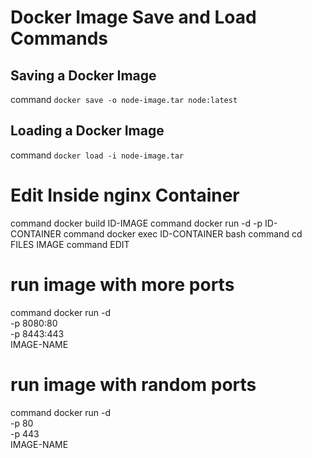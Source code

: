 # Docker Image Save and Load Commands

## Saving a Docker Image
 command `docker save -o node-image.tar node:latest`

## Loading a Docker Image
command `docker load -i node-image.tar` 

# Edit Inside nginx Container
 command docker build ID-IMAGE
 command docker run -d -p ID-CONTAINER
 command docker exec  ID-CONTAINER bash
 command cd FILES IMAGE 
 command EDIT

# run image with more ports
command docker run -d \
  -p 8080:80 \
  -p 8443:443 \
  IMAGE-NAME

# run image with random ports 
 command docker run -d \
  -p 80 \
  -p 443 \
  IMAGE-NAME

 
